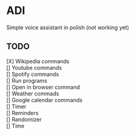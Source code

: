 # ADI

Simple voice assistant in polish (not working yet)

## TODO

[X] Wikipedia commands  
[] Youtube commands  
[] Spotify commands  
[] Run programs  
[] Open in browser command  
[] Weather commads  
[] Google calendar commands  
[] Timer  
[] Reminders  
[] Randomizer  
[] Time  
